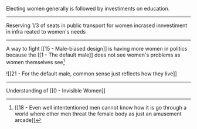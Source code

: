 Electing women generally is followed by investiments on education.

---

Reserving 1/3 of seats in public transport for women incrased innvestiment in infra reated to women's needs

---

A way to fight [[15 - Male-biased design]] is having more women in politics because the [[1 - The default male]] does not see women's problems as women themselves see[^1]

![[21 - For the default male, common sense just reflects how they live]]

---

Understanding of [[0 - Invisible Women]]


[^1]: [[18 - Even well intententioned men cannot know how it is go  through a world where other men threat the female body as just an amusement arcade]]